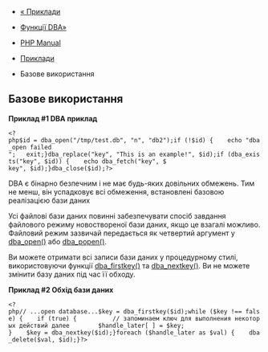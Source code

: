 - [« Приклади](dba.examples.md)
- [Функції DBA»](ref.dba.md)

- [PHP Manual](index.md)
- [Приклади](dba.examples.md)
- Базове використання

## Базове використання

**Приклад #1 DBA приклад**

` <?php$id = dba_open("/tmp/test.db", "n", "db2");if (!$id) {    echo "dba_open failed
";   exit;}dba_replace("key", "This is an example!", $id);if (dba_exists("key", $id)) {    echo dba_fetch("key", $ key", $id);}dba_close($id);?> `

DBA є бінарно безпечним і не має будь-яких довільних
обмежень. Тим не менш, він успадковує всі обмеження, встановлені
базовою реалізацією бази даних

Усі файлові бази даних повинні забезпечувати спосіб завдання файлового
режиму новоствореної бази даних, якщо це взагалі можливо.
Файловий режим зазвичай передається як четвертий аргумент у
[dba_open()](function.dba-open.md) або
[dba_popen()](function.dba-popen.md).

Ви можете отримати всі записи бази даних у процедурному стилі, використовуючи
функції [dba_firstkey()](function.dba-firstkey.md) та
[dba_nextkey()](function.dba-nextkey.md). Ви не можете змінити базу
даних під час її обходу.

**Приклад #2 Обхід бази даних**

` <?php// ...open database...$key = dba_firstkey($id);while ($key !== false) {    if (true) {          // запоминаем ключ для выполнения некоторых действий далее        $handle_later[ ] = $key; }    $key = dba_nextkey($id);}foreach ($handle_later as $val) {    dba_delete($val, $id);}?> `
